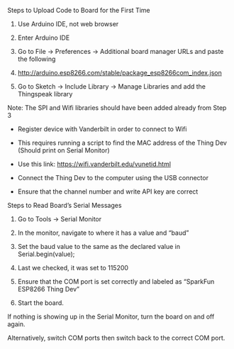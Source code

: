 Steps to Upload Code to Board for the First Time 

1. Use Arduino IDE, not web browser 

2. Enter Arduino IDE 

3. Go to File -> Preferences -> Additional board manager URLs and paste the following 

4. http://arduino.esp8266.com/stable/package_esp8266com_index.json 

5. Go to Sketch -> Include Library -> Manage Libraries and add the Thingspeak library 

Note: The SPI and Wifi libraries should have been added already from Step 3 

- Register device with Vanderbilt in order to connect to Wifi 

- This requires running a script to find the MAC address of the Thing Dev (Should print on Serial Monitor) 

- Use this link: https://wifi.vanderbilt.edu/vunetid.html  

- Connect the Thing Dev to the computer using the USB connector 

- Ensure that the channel number and write API key are correct 

 

Steps to Read Board’s Serial Messages 

1. Go to Tools -> Serial Monitor 

2. In the monitor, navigate to where it has a value and “baud” 

3. Set the baud value to the same as the declared value in Serial.begin(value); 

4. Last we checked, it was set to 115200 

5. Ensure that the COM port is set correctly and labeled as “SparkFun ESP8266 Thing Dev” 

6. Start the board.  

If nothing is showing up in the Serial Monitor, turn the board on and off again. 

Alternatively, switch COM ports then switch back to the correct COM port. 
